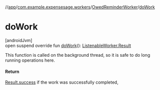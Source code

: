 //[app](../../../index.md)/[com.example.expensesage.workers](../index.md)/[OwedReminderWorker](index.md)/[doWork](do-work.md)

# doWork

[androidJvm]\
open suspend override fun [doWork](do-work.md)(): [ListenableWorker.Result](https://developer.android.com/reference/kotlin/androidx/work/ListenableWorker.Result.html)

This function is called on the background thread, so it is safe to do long running operations here.

#### Return

[Result.success](https://kotlinlang.org/api/latest/jvm/stdlib/kotlin/-result/success.html) if the work was successfully completed,
